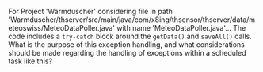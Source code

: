 For Project 'Warmduscher' considering file in path 'Warmduscher/thserver/src/main/java/com/x8ing/thsensor/thserver/data/meteoswiss/MeteoDataPoller.java' with name 'MeteoDataPoller.java'... 
The code includes a `try-catch` block around the `getData()` and `saveAll()` calls. What is the purpose of this exception handling, and what considerations should be made regarding the handling of exceptions within a scheduled task like this?
